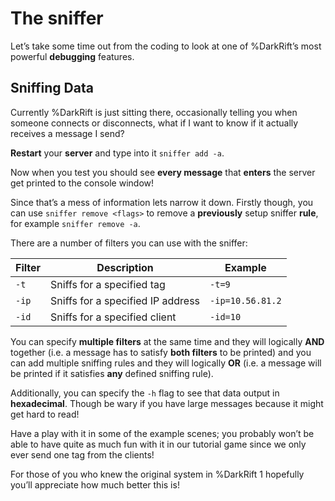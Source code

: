 # The sniffer
Let’s take some time out from the coding to look at one of %DarkRift’s most powerful **debugging** features.
    
## Sniffing Data
Currently %DarkRift is just sitting there, occasionally telling you when someone connects or disconnects, what if I want to know if it actually receives a message I send?

**Restart** your **server** and type into it `sniffer add -a`.

Now when you test you should see **every message** that **enters** the server get printed to the console window!

Since that’s a mess of information lets narrow it down. Firstly though, you can use `sniffer remove <flags>` to remove a **previously** setup sniffer **rule**, for example `sniffer remove -a`.
        
There are a number of filters you can use with the sniffer:

| Filter | Description | Example |
|--------|-------------|---------|
| `-t` | Sniffs for a specified tag | `-t=9`
| `-ip` | Sniffs for a specified IP address | `-ip=10.56.81.2` |
| `-id` | Sniffs for a specified client | `-id=10` |

You can specify **multiple filters** at the same time and they will logically **AND** together (i.e. a message has to satisfy **both filters** to be printed) and you can add multiple sniffing rules and they will logically **OR** (i.e. a message will be printed if it satisfies **any** defined sniffing rule).

Additionally, you can specify the `-h` flag to see that data output in **hexadecimal**. Though be wary if you have large messages because it might get hard to read!

Have a play with it in some of the example scenes; you probably won’t be able to have quite as much fun with it in our tutorial game since we only ever send one tag from the clients!

For those of you who knew the original system in %DarkRift 1 hopefully you’ll appreciate how much better this is!
